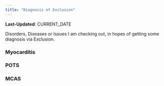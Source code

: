 ```yaml
---
title: "Diagnosis of Exclusion"
---
```

**Last-Updated**: CURRENT_DATE

Disorders, Diseases or Issues I am checking out, in hopes of getting some
diagnosis via Exclusion.

### Myocarditis

### POTS

### MCAS
